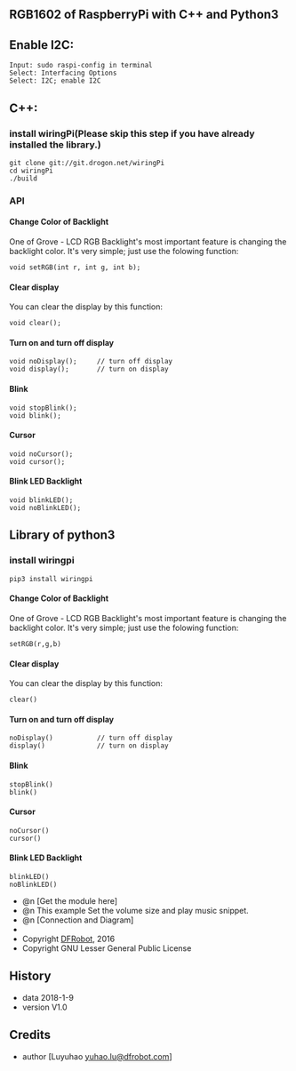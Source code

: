 RGB1602 of RaspberryPi with C++ and Python3
---------------------------------------------------------
## Enable I2C:
    Input: sudo raspi-config in terminal
    Select: Interfacing Options
    Select: I2C; enable I2C

## C++:
### install wiringPi(Please skip this step if you have already installed the library.)
    git clone git://git.drogon.net/wiringPi
    cd wiringPi
    ./build
    
### API
#### Change Color of Backlight
One of Grove - LCD RGB Backlight's most important feature is changing the backlight color. It's very simple; just use the folowing function:

    void setRGB(int r, int g, int b);

#### Clear display

You can clear the display by this function:

    void clear();

#### Turn on and turn off display

    void noDisplay();     // turn off display
    void display();       // turn on display

#### Blink

    void stopBlink();
    void blink();

#### Cursor

    void noCursor();
    void cursor();

#### Blink LED Backlight

    void blinkLED();
    void noBlinkLED();

## Library of python3

### install wiringpi
    pip3 install wiringpi
    
#### Change Color of Backlight
One of Grove - LCD RGB Backlight's most important feature is changing the backlight color. It's very simple; just use the folowing function:

    setRGB(r,g,b)

#### Clear display

You can clear the display by this function:

    clear()

#### Turn on and turn off display

    noDisplay()           // turn off display
    display()             // turn on display

#### Blink

    stopBlink()
    blink()

#### Cursor

    noCursor()
    cursor()

#### Blink LED Backlight

    blinkLED()
    noBlinkLED()


* @n [Get the module here]
* @n This example Set the volume size and play music snippet.
* @n [Connection and Diagram]
*
* Copyright	[DFRobot](http://www.dfrobot.com), 2016
* Copyright	GNU Lesser General Public License


## History

- data 2018-1-9
- version V1.0

## Credits

- author [Luyuhao  <yuhao.lu@dfrobot.com>]
